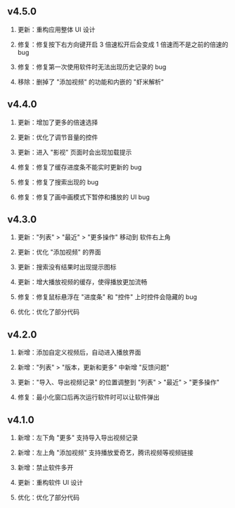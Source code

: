 ## v4.5.0

1. 更新：重构应用整体 UI 设计

2. 修复：修复按下右方向键开启 3 倍速松开后会变成 1 倍速而不是之前的倍速的 bug

3. 修复：修复第一次使用软件时无法出现历史记录的 bug

4. 移除：删掉了 "添加视频" 的功能和内嵌的 "虾米解析"

## v4.4.0

1. 更新：增加了更多的倍速选择

2. 更新：优化了调节音量的控件

3. 更新：进入 "影视" 页面时会出现加载提示

4. 修复：修复了缓存进度条不能实时更新的 bug

5. 修复：修复了搜索出现的 bug

6. 修复：修复了画中画模式下暂停和播放的 UI bug

## v4.3.0

1. 更新："列表" > "最近" > "更多操作" 移动到 软件右上角

2. 更新：优化 "添加视频" 的界面

3. 更新：搜索没有结果时出现提示图标

4. 更新：增大播放视频的缓存，使得播放更加流畅

5. 修复：修复鼠标悬浮在 "进度条" 和 "控件" 上时控件会隐藏的 bug

6. 优化：优化了部分代码

## v4.2.0

1. 新增：添加自定义视频后，自动进入播放界面

2. 新增："列表" > "版本，更新和更多" 中新增 "反馈问题"

3. 更新："导入、导出视频记录" 的位置调整到 "列表" > "最近" > "更多操作"

4. 修复：最小化窗口后再次运行软件时可以让软件弹出

## v4.1.0

1. 新增：左下角 "更多" 支持导入导出视频记录

2. 新增：左上角 "添加视频" 支持播放爱奇艺，腾讯视频等视频链接

3. 新增：禁止软件多开

4. 更新：重构软件 UI 设计

5. 优化：优化了部分代码

